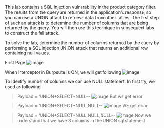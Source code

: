 This lab contains a SQL injection vulnerability in the product category filter. The results from the query are returned in the application's response, so you can use a UNION attack to retrieve data from other tables. The first step of such an attack is to determine the number of columns that are being returned by the query. You will then use this technique in subsequent labs to construct the full attack.

To solve the lab, determine the number of columns returned by the query by performing a SQL injection UNION attack that returns an additional row containing null values.

First Page 
![image](https://github.com/Nifalnasar/Web-Security-Lab/assets/141356053/4066db4e-265b-4734-bb5e-f7d2ad1293ae)

When Interceptor in Burpsuite is ON, we will get following 
![image](https://github.com/Nifalnasar/Web-Security-Lab/assets/141356053/378865a7-aef4-4b90-91cb-bc461bf884a7)

To Identify number of columns we can use NULL statement.
In first try, we used as following 
> Payload = 'UNION+SELECT+NULL--
![image](https://github.com/Nifalnasar/Web-Security-Lab/assets/141356053/fdb7cefd-321e-4e93-9031-50a3899fd527)
But we get error 

>Payload = 'UNION+SELECT+NULL,NULL--
![image](https://github.com/Nifalnasar/Web-Security-Lab/assets/141356053/eb9d01b7-3fca-475b-a039-939caa831f99)
WE get error

> Payload = 'UNION+SELECT+NULL,NULL,NULL--
![image](https://github.com/Nifalnasar/Web-Security-Lab/assets/141356053/e9b75f8f-45fa-4ab9-9edf-1e52191bff01)
Now we understand that we have 3 columns in the UNION sql statement
